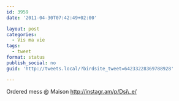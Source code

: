```yaml
---
id: 3959
date: '2011-04-30T07:42:49+02:00'

layout: post
categories:
  - Vis ma vie
tags:
  - tweet
format: status
publish_social: no
guid: 'http://tweets.local/?birdsite_tweet=64233228369788928'

---
```


Ordered mess @ Maison http://instagr.am/p/Dsi\_e/